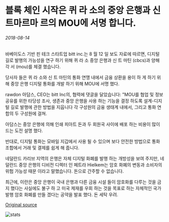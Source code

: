 # 블록 체인 시작은 퀴 라 소의 중앙 은행과 신트마르마 르의 MOU에 서명 합니다.

###### 2018-08-14

바베이도스 기반 핀 테크 스타트업 bitt inc.는 8 월 12 일 보도 자료에 따르면, 디지털 길로 발행의 가능성을 연구 하기 위해 퀴 라 소 중앙 은행과 신 트 마틴 (cbcs)과 양해 각 서 (mou)를 체결 했습니다.

당사자 들은 퀴 라 소와 신 트 마틴의 통화 연맹 내에서 금융 상환을 용이 하 게 하기 위해 중앙 은행 디지털 통화를 개발 하기 위해 MOU에 서명 했다.

rawdon 아담스, CEO는 bitt Inc의, 협력에 댓글을 달았습니다: "MOU를 협업 및 정보 공유를 위한 타당성 조사, 생존과 중앙 은행을 사용 하는 기능을 결정 하도록 설계-디지털 길로 발행에 관한 방법을 지웁니다 각 구성원의 금융 생태계 내에서, 그리고 통화 연합의 두 구성원에 걸쳐.

아담스는 중앙 은행에 의해 인쇄 피아트 돈과 두 회원국 사이에 배포 하는 비용이 많이 드는 도전 설명 했다.

반대로, 디지털 통화는 모바일 지갑에서 사용 될 수 있으며 보다 안전한 방법으로 통화 조합에서 거래 및 결제를 쉽게 해 줍니다.

네덜란드 카리브 지역의 은행은 자체 디지털 화폐를 발행 하는 개방성을 보여 주지만, 네덜란드 중앙 은행의 디비전 디렉터 인 페트라 Hielkem는 암호 화폐의 변동과 소비자의 위험 가능성 때문 이라고 말했습니다. 돈으로 간주할 수 없습니다.

최근에, 이란은 중앙 은행이 국내 은행과 다른 금융 시설 들이 암호화를 다루는 것을 금지 했다는 사실에도 불구 하 고 미국 제재를 우회 하는 것을 목표로 하는 자체적인 국가 발행 암호 화폐를 만들 겠다는 공약을 발표 했다. 돈 세탁 우려.

[Original source](https://cointelegraph.com/news/blockchain-startup-signs-mou-with-central-bank-of-curacao-and-sint-maarten)

![stats](https://c.statcounter.com/11760860/0/a89fa40b/1/ "stats")